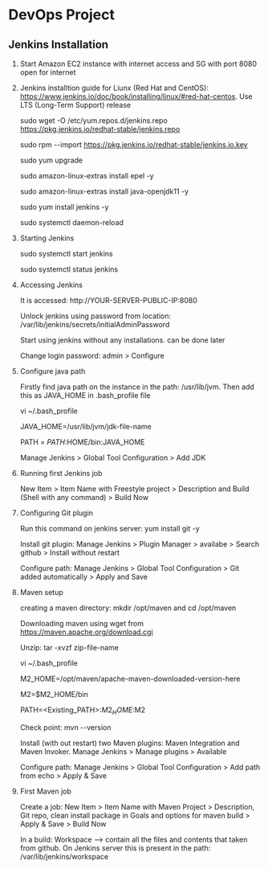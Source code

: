 # DevOps Project

## Jenkins Installation

1. Start Amazon EC2 instance with internet access and SG with port 8080 open for internet

2. Jenkins installtion guide for Liunx (Red Hat and CentOS): https://www.jenkins.io/doc/book/installing/linux/#red-hat-centos. Use LTS (Long-Term Support) release

	sudo wget -O /etc/yum.repos.d/jenkins.repo \
	    https://pkg.jenkins.io/redhat-stable/jenkins.repo
		
	sudo rpm --import https://pkg.jenkins.io/redhat-stable/jenkins.io.key
	
	sudo yum upgrade
	
	sudo amazon-linux-extras install epel -y
	
	sudo amazon-linux-extras install java-openjdk11 -y 
	
	sudo yum install jenkins -y
	
	sudo systemctl daemon-reload

3. Starting Jenkins

	sudo systemctl start jenkins
	
	sudo systemctl status jenkins
	
4. Accessing Jenkins

	It is accessed: http://YOUR-SERVER-PUBLIC-IP:8080
	
	Unlock jenkins using password from location: /var/lib/jenkins/secrets/initialAdminPassword
	
	Start using jenkins without any installations. can be done later
	
	Change login password: admin > Configure 
	
5. Configure java path

	Firstly find java path on the instance in the path: /usr/lib/jvm. Then add this as JAVA_HOME in .bash_profile file
	
	vi ~/.bash_profile
	
	JAVA_HOME=/usr/lib/jvm/jdk-file-name
	
	PATH = $PATH:$HOME/bin:JAVA_HOME
	
	Manage Jenkins > Global Tool Configuration > Add JDK
	
6. Running first Jenkins job

	New Item > Item Name with Freestyle project > Description and Build (Shell with any command) > Build Now 
	
7. Configuring Git plugin

	Run this command on jenkins server: yum install git -y 

	Install git plugin: Manage Jenkins > Plugin Manager > availabe > Search github > Install without restart
	
	Configure path: Manage Jenkins > Global Tool Configuration > Git added automatically > Apply and Save
	
8. Maven setup

	creating a maven directory: mkdir /opt/maven and cd /opt/maven
	
	Downloading maven using wget from https://maven.apache.org/download.cgi
	
	Unzip: tar -xvzf zip-file-name
	
	vi ~/.bash_profile
	
	M2_HOME=/opt/maven/apache-maven-downloaded-version-here
	
	M2=$M2_HOME/bin
	
	PATH=<Existing_PATH>:$M2_HOME:$M2
	
	Check point: mvn --version
	
	Install (with out restart) two Maven plugins: Maven Integration and Maven Invoker. Manage Jenkins > Manage plugins > Available
	
	Configure path: Manage Jenkins > Global Tool Configuration > Add path from echo > Apply & Save

9. First Maven job

	Create a job: New Item > Item Name with Maven Project > Description, Git repo, clean install package in Goals and options for maven build > Apply & Save > Build Now
	
	In a build: Workspace --> contain all the files and contents that taken from github. On Jenkins server this is present in the path: /var/lib/jenkins/workspace
	
	
	
	


	
	
	
	
	
	

	
	
	
	




